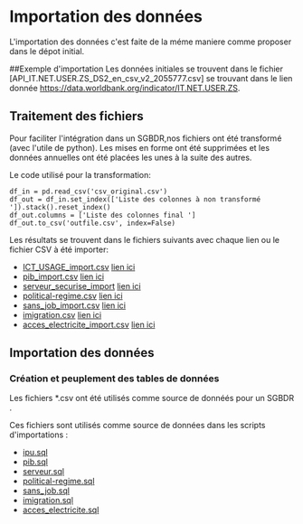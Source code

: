 # Importation des données
L'importation des données c'est faite de la méme maniere comme proposer dans le dépot initial.

##Exemple d'importation 
Les données initiales se trouvent dans le fichier [API_IT.NET.USER.ZS_DS2_en_csv_v2_2055777.csv] se trouvant dans le lien donnée
https://data.worldbank.org/indicator/IT.NET.USER.ZS.

## Traitement des fichiers 
Pour faciliter l'intégration dans un SGBDR,nos  fichiers  ont  été transformé (avec l'utile de python).
Les mises en forme ont été supprimées et les données annuelles ont été placées les unes à la suite des autres.

Le code utilisé pour la transformation:
   
    df_in = pd.read_csv('csv_original.csv')
    df_out = df_in.set_index(['Liste des colonnes à non transformé ']).stack().reset_index()
    df_out.columns = ['Liste des colonnes final ']
    df_out.to_csv('outfile.csv', index=False)

Les résultats  se  trouvent  dans le fichiers suivants avec chaque lien ou le fichier CSV à été importer:
  * [ICT_USAGE_import.csv](./ICT_USAGE_import.csv) [lien ici](https://data.worldbank.org/indicator/IT.NET.USER.ZS)
  * [pib_import.csv](./pib_import.csv) [lien ici](https://data.worldbank.org/indicator/NY.GDP.PCAP.CD)
  * [serveur_securise_import](./serveur_securise_import.csv) [lien ici](https://data.worldbank.org/indicator/IT.NET.SECR.P6)
  * [political-regime.csv](./political-regime.csv) [lien ici](https://ourworldindata.org/democracy#world-maps-of-political-regimes-over-200-years)
  * [sans_job_import.csv](./sans_job_import.csv) [lien ici](https://www.macrotrends.net/countries/ranking/unemployment-rate)
  * [imigration.csv](./imigration.csv) [lien ici](https://www.macrotrends.net/countries/ranking/immigration-statistics)
  * [acces_electricite_import.csv](./acces_electricite_import.csv) [lien ici](https://www.macrotrends.net/countries/ranking/electricity-access-statistics)

## Importation des données

### Création et peuplement des tables de données
 Les fichiers  *.csv ont été 
utilisés comme source de donnéés pour un SGBDR .

Ces fichiers sont utilisés comme source de données dans les scripts d'importations :
* [ipu.sql](IPU.sql)
* [pib.sql](pib.sql)
* [serveur.sql](serveur.sql)
* [political-regime.sql](political-regime.sql)
* [sans_job.sql](sans_job.sql)
* [imigration.sql](imigration.sql)
* [acces_electricite.sql](./acces_electricite.sql)

